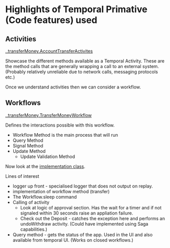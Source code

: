 # Highlights of Temporal Primative (Code features) used

## Activities
[..transferMoney.AccountTransferActivites](/src/main/java/com/donald/demo/temporaldemoserver/transfermoney/AccountTransferActivities.java)

Showcase the different methods available as a Temporal Activity.  These are the method calls that are generally wrapping a call to an external system.  (Probably relatively unreliable due to network calls, messaging protocols etc.)

Once we understand activities then we can consider a workflow.

## Workflows
[..transferMoney.TransferMoneyWorkflow](/src/main/java/com/donald/demo/temporaldemoserver/transfermoney/TransferMoneyWorkflow.java)

Defines the interactions possible with this workflow.
* Workflow Method is the main process that will run 
* Query Method
* Signal Method
* Update Method
  * Update Validation Method

Now look at the [implementation class](/src/main/java/com/donald/demo/temporaldemoserver/transfermoney/TransferMoneyWorkflowImpl.java).

Lines of interest
* logger up front - specialised logger that does not output on replay.
* implementation of workflow method (transfer)
* The Workflow.sleep command 
* Calling of activity
  * Look at logic of approval section.  Has the wait for a timer and if not signaled within 30 seconds raise an appliation failure.
  * Check out the Deposit - catches the exception here and performs an undoWithdraw activity.  (Could have implemented using Saga capabilities.)
* Query method - gets the status of the app.  Used in the UI and also available from temporal UI.  (Works on closed workflows.)





